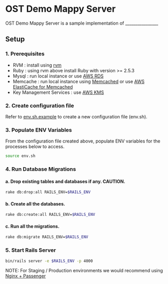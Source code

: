 # OST Demo Mappy Server

OST Demo Mappy Server is a sample implementation of ________________

## Setup

### 1. Prerequisites 

- RVM : install using [rvm](https://rvm.io/rvm/install)
- Ruby : using rvm above install Ruby with version >= 2.5.3
- Mysql : run local instance or use [AWS RDS](https://aws.amazon.com/rds/)
- Memcache : run local instance using [Memcached](https://memcached.org/) or use [AWS ElastiCache for Memcached](https://aws.amazon.com/elasticache/memcached/)
- Key Management Services : use [AWS KMS](https://aws.amazon.com/kms/) 

### 2. Create configuration file 

Refer to [env.sh.example](env.sh.example) to create a new configuration file (env.sh).

### 3. Populate ENV Variables

From the configuration file created above, populate ENV variables for the processes below to access.

```bash
source env.sh
```

### 4. Run Database Migrations

#### a. Drop existing tables and databases if any. CAUTION.

```bash
rake db:drop:all RAILS_ENV=$RAILS_ENV
```

#### b. Create all the databases.

```bash
rake db:create:all RAILS_ENV=$RAILS_ENV
```

#### c. Run all the migrations.

```bash
rake db:migrate RAILS_ENV=$RAILS_ENV
```

### 5. Start Rails Server

```bash
bin/rails server -e $RAILS_ENV -p 4000
```

NOTE: For Staging / Production environments we would recommend using [Nginx + Passenger](https://www.phusionpassenger.com/library/config/nginx/intro.html)